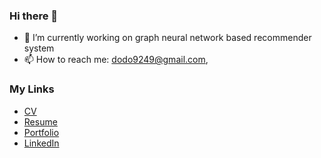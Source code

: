 ### Hi there 👋

- 🔭 I’m currently working on graph neural network based recommender system
- 📫 How to reach me: dodo9249@gmail.com, 

### My Links
- [CV](https://docs.google.com/document/d/1wE-MhNCfW51HQ8ltF2VYuhwa-Ht_l86r5lIUi38Oo9U/edit) <br>
- [Resume](https://url.kr/ed4gzk) <br>
- [Portfolio](http://ideal96.notion.site/) <br>
- [LinkedIn](https://www.linkedin.com/in/mean42/) <br>
